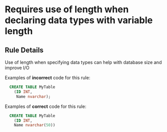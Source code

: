 # Requires use of length when declaring data types with variable length

## Rule Details

Use of length when specifying data types can help with database size and improve I/O

Examples of **incorrect** code for this rule:

```sql
  CREATE TABLE MyTable
    (ID INT,
     Name nvarchar);
```

Examples of **correct** code for this rule:

```sql
  CREATE TABLE MyTable
	(ID INT,
	Name nvarchar(50))
```
